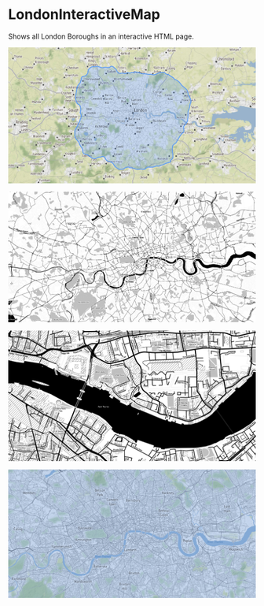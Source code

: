 # LondonInteractiveMap
Shows all London Boroughs in an interactive HTML page.
<p align="center">
  <img src="https://raw.githubusercontent.com/makiisthenes/LondonInteractiveMap/master/Pictures/boundary.PNG", width=700>
</p>
<p align="center">
  <img src="https://raw.githubusercontent.com/makiisthenes/LondonInteractiveMap/master/Pictures/mono_tone_interactive.PNG", width=700>
</p>
<p align="center">
  <img src="https://raw.githubusercontent.com/makiisthenes/LondonInteractiveMap/master/Pictures/mono_zoom.PNG", width=700>
</p>
<p align="center">
  <img src="https://raw.githubusercontent.com/makiisthenes/LondonInteractiveMap/master/Pictures/zoom.PNG", width=700>
</p>
